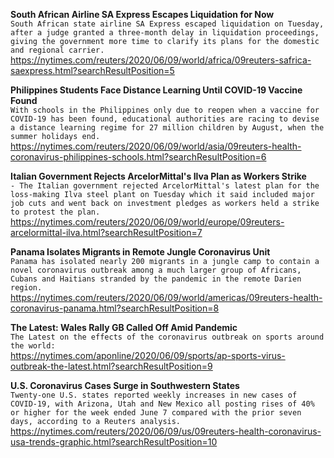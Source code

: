 **South African Airline SA Express Escapes Liquidation for Now**\
`South African state airline SA Express escaped liquidation on Tuesday, after a judge granted a three-month delay in liquidation proceedings, giving the government more time to clarify its plans for the domestic and regional carrier.`\
https://nytimes.com/reuters/2020/06/09/world/africa/09reuters-safrica-saexpress.html?searchResultPosition=5

**Philippines Students Face Distance Learning Until COVID-19 Vaccine Found**\
`With schools in the Philippines only due to reopen when a vaccine for COVID-19 has been found, educational authorities are racing to devise a distance learning regime for 27 million children by August, when the summer holidays end.`\
https://nytimes.com/reuters/2020/06/09/world/asia/09reuters-health-coronavirus-philippines-schools.html?searchResultPosition=6

**Italian Government Rejects ArcelorMittal's Ilva Plan as Workers Strike**\
`- The Italian government rejected ArcelorMittal's latest plan for the loss-making Ilva steel plant on Tuesday which it said included major job cuts and went back on investment pledges as workers held a strike to protest the plan.`\
https://nytimes.com/reuters/2020/06/09/world/europe/09reuters-arcelormittal-ilva.html?searchResultPosition=7

**Panama Isolates Migrants in Remote Jungle Coronavirus Unit**\
`Panama has isolated nearly 200 migrants in a jungle camp to contain a novel coronavirus outbreak among a much larger group of Africans, Cubans and Haitians stranded by the pandemic in the remote Darien region.`\
https://nytimes.com/reuters/2020/06/09/world/americas/09reuters-health-coronavirus-panama.html?searchResultPosition=8

**The Latest: Wales Rally GB Called Off Amid Pandemic**\
`The Latest on the effects of the coronavirus outbreak on sports around the world:`\
https://nytimes.com/aponline/2020/06/09/sports/ap-sports-virus-outbreak-the-latest.html?searchResultPosition=9

**U.S. Coronavirus Cases Surge in Southwestern States**\
`Twenty-one U.S. states reported weekly increases in new cases of COVID-19, with Arizona, Utah and New Mexico all posting rises of 40% or higher for the week ended June 7 compared with the prior seven days, according to a Reuters analysis.`\
https://nytimes.com/reuters/2020/06/09/us/09reuters-health-coronavirus-usa-trends-graphic.html?searchResultPosition=10

